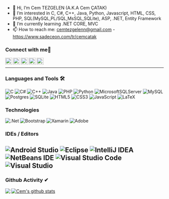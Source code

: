 - 👋 Hi, I’m Cem TEZGELEN (A.K.A Cem ÇATAK)
- 👀 I’m interested in C, C#, C++, Java, Python, Javascript, HTML, CSS, PHP, SQL(MySQL,PL/SQL,MsSQL,SQLite), ASP, .NET, Entity Framework
- 🌱 I’m currently learning .NET CORE, MVC
- 📫 How to reach me: cemtezgelenn@gmail.com - https://www.sadeceon.com/tr/cemcatak


### Connect with me🤝

<a href="https://github.com/cemtezgelen">
  <img align="left" alt="Cem's Github" width="22px" src="https://upload.wikimedia.org/wikipedia/commons/thumb/a/ae/Github-desktop-logo-symbol.svg/1024px-Github-desktop-logo-symbol.svg.png" />
</a>

<a href="https://instagram.com/kendnemusluman/">
  <img align="left" alt="Cem's Instagram" width="22px" src="https://upload.wikimedia.org/wikipedia/commons/thumb/a/a5/Instagram_icon.png/600px-Instagram_icon.png" />
</a>

<a href="https://twitter.com/kendnemusluman">
  <img align="left" alt="Cem's Twitter" width="22px" src="https://cdn2.iconfinder.com/data/icons/metro-uinvert-dock/256/Twitter_NEW.png" />
</a>

<a href="https://www.linkedin.com/in/cem-tezgelen-55b0a620a/">
  <img align="left" alt="Cem's Linkedin" width="22px" src="https://cdn3.iconfinder.com/data/icons/inficons/512/linkedin.png" />
</a>

<a href="https://www.sadeceon.com/tr/cemcatak">
  <img align="left" alt="Cem's Linkedin" width="22px" src="https://pbs.twimg.com/profile_images/468703378109779968/ZuFV0sa7_400x400.png" />
</a>

<br/>

---

### Languages and Tools 🛠 
![C](https://img.shields.io/badge/c-%2300599C.svg?style=for-the-badge&logo=c&logoColor=white)
![C#](https://img.shields.io/badge/c%23-%23239120.svg?style=for-the-badge&logo=c-sharp&logoColor=white)
![C++](https://img.shields.io/badge/-C++-00599C?style=flat-square&logo=c)
![Java](https://img.shields.io/badge/java-%23ED8B00.svg?style=for-the-badge&logo=java&logoColor=white)
![PHP](https://img.shields.io/badge/php-%23777BB4.svg?style=for-the-badge&logo=php&logoColor=white)
![Python](https://img.shields.io/badge/python-3670A0?style=for-the-badge&logo=python&logoColor=ffdd54)
![MicrosoftSQLServer](https://img.shields.io/badge/Microsoft%20SQL%20Sever-CC2927?style=for-the-badge&logo=microsoft%20sql%20server&logoColor=white)
![MySQL](https://img.shields.io/badge/mysql-%2300f.svg?style=for-the-badge&logo=mysql&logoColor=white)
![Postgres](https://img.shields.io/badge/postgres-%23316192.svg?style=for-the-badge&logo=postgresql&logoColor=white)
![SQLite](https://img.shields.io/badge/sqlite-%2307405e.svg?style=for-the-badge&logo=sqlite&logoColor=white)
![HTML5](https://img.shields.io/badge/html5-%23E34F26.svg?style=for-the-badge&logo=html5&logoColor=white)
![CSS3](https://img.shields.io/badge/css3-%231572B6.svg?style=for-the-badge&logo=css3&logoColor=white)
![JavaScript](https://img.shields.io/badge/javascript-%23323330.svg?style=for-the-badge&logo=javascript&logoColor=%23F7DF1E)
![LaTeX](https://img.shields.io/badge/latex-%23008080.svg?style=for-the-badge&logo=latex&logoColor=white)
### Technologies
![.Net](https://img.shields.io/badge/.NET-5C2D91?style=for-the-badge&logo=.net&logoColor=white)
![Bootstrap](https://img.shields.io/badge/bootstrap-%23563D7C.svg?style=for-the-badge&logo=bootstrap&logoColor=white)
![Xamarin](https://img.shields.io/badge/Xamarin-3199DC?style=for-the-badge&logo=xamarin&logoColor=white)
![Adobe](https://img.shields.io/badge/adobe-%23FF0000.svg?style=for-the-badge&logo=adobe&logoColor=white)
### IDEs / Editors
![Android Studio](https://img.shields.io/badge/Android%20Studio-3DDC84.svg?style=for-the-badge&logo=android-studio&logoColor=white)
![Eclipse](https://img.shields.io/badge/Eclipse-FE7A16.svg?style=for-the-badge&logo=Eclipse&logoColor=white)
![IntelliJ IDEA](https://img.shields.io/badge/IntelliJIDEA-000000.svg?style=for-the-badge&logo=intellij-idea&logoColor=white)
![NetBeans IDE](https://img.shields.io/badge/NetBeansIDE-1B6AC6.svg?style=for-the-badge&logo=apache-netbeans-ide&logoColor=white)
![Visual Studio Code](https://img.shields.io/badge/Visual%20Studio%20Code-0078d7.svg?style=for-the-badge&logo=visual-studio-code&logoColor=white)
![Visual Studio](https://img.shields.io/badge/Visual%20Studio-5C2D91.svg?style=for-the-badge&logo=visual-studio&logoColor=white)
---

### Github Activity ✔

<a href="https://github.com/cemtezgelen">
  <img align="left" src="https://github-readme-stats.vercel.app/api/top-langs/?username=cemtezgelen&theme=tokyonight" />
  </a>

<a href="https://github.com/cemtezgelen">
 <img align="center" src="https://github-readme-stats.vercel.app/api?username=cemtezgelen&show_icons=true&theme=tokyonight&line_height=27" alt="Cem's github stats"/>
</a>

<!--
**cemtezgelen/cemtezgelen** is a ✨ _special_ ✨ repository because its `README.md` (this file) appears on your GitHub profile.


<!---
cemtezgelen/cemtezgelen is a ✨ special ✨ repository because its `README.md` (this file) appears on your GitHub profile.
You can click the Preview link to take a look at your changes.
--->
